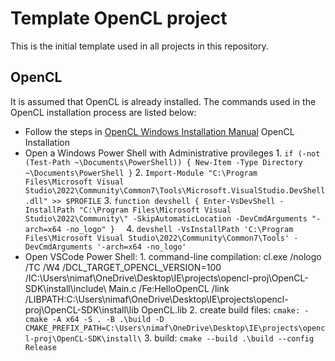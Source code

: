 # Template OpenCL project

This is the initial template used in all projects in this repository. 

## OpenCL
It is assumed that OpenCL is already installed. The commands used in the OpenCL installation process are listed below:

- Follow the steps in [OpenCL Windows Installation Manual](https://github.com/KhronosGroup/OpenCL-Guide/blob/main/chapters/getting_started_windows.md)
OpenCL Installation
- Open a Windows Power Shell with Administrative provileges
       1. `if (-not (Test-Path ~\Documents\PowerShell)) { New-Item -Type Directory ~\Documents\PowerShell }`
       2. `Import-Module "C:\Program Files\Microsoft Visual Studio\2022\Community\Common7\Tools\Microsoft.VisualStudio.DevShell.dll" >> $PROFILE`
       3. `function devshell { Enter-VsDevShell -InstallPath "C:\Program Files\Microsoft Visual Studio\2022\Community\" -SkipAutomaticLocation -DevCmdArguments "-arch=x64 -no_logo" }  ` 
       4. `devshell -VsInstallPath 'C:\Program Files\Microsoft Visual Studio\2022\Community\Common7\Tools' -DevCmdArguments '-arch=x64 -no_logo'`
- Open VSCode Power Shell:
       1. command-line compilation: cl.exe /nologo /TC /W4 /DCL_TARGET_OPENCL_VERSION=100 /IC:\Users\nimaf\OneDrive\Desktop\IE\projects\opencl-proj\OpenCL-SDK\install\include\ Main.c /Fe:HelloOpenCL /link /LIBPATH:C:\Users\nimaf\OneDrive\Desktop\IE\projects\opencl-proj\OpenCL-SDK\install\lib OpenCL.lib
       2. create build files: `cmake: - cmake -A x64 -S . -B .\build -D CMAKE_PREFIX_PATH=C:\Users\nimaf\OneDrive\Desktop\IE\projects\opencl-proj\OpenCL-SDK\install\` 
       3. build: `cmake --build .\build --config Release`                                    
